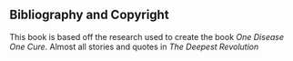 ## Bibliography and Copyright

This book is based off the research used to create the book _One Disease One Cure_. Almost all stories and quotes in _The Deepest Revolution_